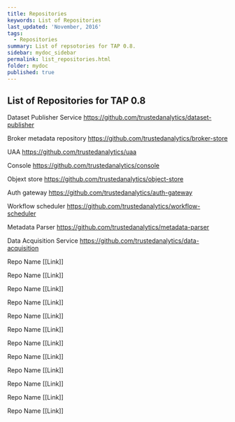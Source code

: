 ```yaml
---
title: Repositories
keywords: List of Repositories
last_updated: 'November, 2016'
tags:
  - Repositories
summary: List of repsotories for TAP 0.8. 
sidebar: mydoc_sidebar
permalink: list_repositories.html
folder: mydoc
published: true
---
```


## List of Repositories for TAP 0.8

Dataset Publisher Service
https://github.com/trustedanalytics/dataset-publisher

Broker metadata repository
https://github.com/trustedanalytics/broker-store

UAA
https://github.com/trustedanalytics/uaa

Console
https://github.com/trustedanalytics/console

Objext store
https://github.com/trustedanalytics/object-store

Auth gateway
https://github.com/trustedanalytics/auth-gateway

Workflow scheduler
https://github.com/trustedanalytics/workflow-scheduler

Metadata Parser
https://github.com/trustedanalytics/metadata-parser

Data Acquisition Service
https://github.com/trustedanalytics/data-acquisition

Repo Name
[[Link]]

Repo Name
[[Link]]

Repo Name
[[Link]]

Repo Name
[[Link]]

Repo Name
[[Link]]

Repo Name
[[Link]]

Repo Name
[[Link]]

Repo Name
[[Link]]

Repo Name
[[Link]]

Repo Name
[[Link]]

Repo Name
[[Link]]

Repo Name
[[Link]]

